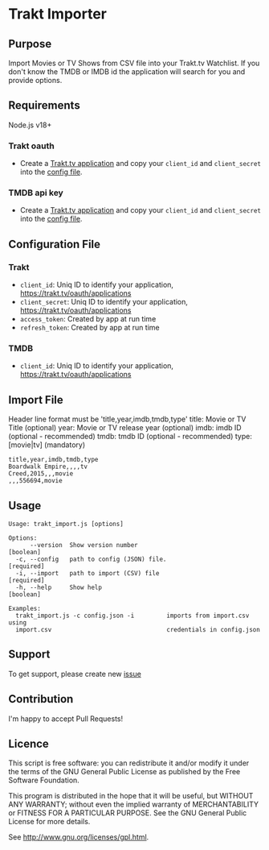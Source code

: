 # Trakt Importer
## Purpose
Import Movies or TV Shows from CSV file into your Trakt.tv Watchlist.
If you don't know the TMDB or IMDB id the application will search for you and provide options.

## Requirements
Node.js v18+
### Trakt oauth
* Create a [Trakt.tv application](https://trakt.tv/oauth/applications) and copy your ``client_id`` and ``client_secret`` into the [config file](#Trakt).
### TMDB api key
* Create a [Trakt.tv application](https://trakt.tv/oauth/applications) and copy your ``client_id`` and ``client_secret`` into the [config file](#Trakt).

## Configuration File
### Trakt 
 * ``client_id``: Uniq ID to identify your application, https://trakt.tv/oauth/applications
 * ``client_secret``: Uniq ID to identify your application, https://trakt.tv/oauth/applications
 * ``access_token``: Created by app at run time
 * ``refresh_token``: Created by app at run time
### TMDB
 * ``client_id``: Uniq ID to identify your application, https://trakt.tv/oauth/applications
## Import File
Header line format must be 'title,year,imdb,tmdb,type'
title: Movie or TV Title (optional)
year: Movie or TV release year (optional)
imdb: imdb ID (optional - recommended)
tmdb: tmdb ID (optional - recommended)
type: [movie|tv] (mandatory)
```
title,year,imdb,tmdb,type
Boardwalk Empire,,,,tv
Creed,2015,,,movie
,,,556694,movie
```

## Usage

```text
Usage: trakt_import.js [options]

Options:
      --version  Show version number                                   [boolean]
  -c, --config   path to config (JSON) file.                          [required]
  -i, --import   path to import (CSV) file                            [required]
  -h, --help     Show help                                             [boolean]

Examples:
  trakt_import.js -c config.json -i         imports from import.csv using
  import.csv                                credentials in config.json
```




## Support
To get support, please create new [issue](https://github.com/MalachiMcintosh/traktImporter/issues)

## Contribution
I'm happy to accept Pull Requests! 

## Licence
This script is free software:  you can redistribute it and/or  modify  it under  the  terms  of the  GNU  General  Public License  as published by the Free Software Foundation.

This program is distributed in the hope  that it will be  useful, but WITHOUT ANY WARRANTY; without even the  implied warranty of MERCHANTABILITY or FITNESS FOR A PARTICULAR PURPOSE. See the GNU General Public License for more details.

See <http://www.gnu.org/licenses/gpl.html>.
